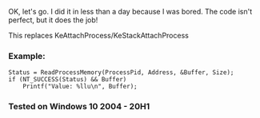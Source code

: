 
OK, let's go.
I did it in less than a day because I was bored.
The code isn't perfect, but it does the job!

This replaces KeAttachProcess/KeStackAttachProcess 


### Example:

    Status = ReadProcessMemory(ProcessPid, Address, &Buffer, Size);
    if (NT_SUCCESS(Status) && Buffer)
        Printf("Value: %llu\n", Buffer);

### Tested on Windows 10 2004 - 20H1
